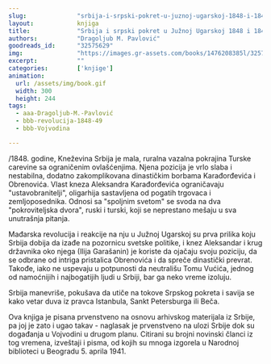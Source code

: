 ```yaml
---
slug:              "srbija-i-srpski-pokret-u-juznoj-ugarskoj-1848-i-1849"
layout:            knjiga
title:             "Srbija i srpski pokret u Južnoj Ugarskoj 1848 i 1849"
authors:           "Dragoljub M. Pavlović"
goodreads_id:      "32575629"
img:               "https://images.gr-assets.com/books/1476208385l/32575629.jpg"
excerpt:           ""
categories:        ['knjige']
animation:
  url: /assets/img/book.gif
  width: 300
  height: 244
tags:
  - aaa-Dragoljub-M.-Pavlović
  - bbb-revolucija-1848-49
  - bbb-Vojvodina

---
```


/1848. godine, Kneževina Srbija je mala, ruralna vazalna pokrajina Turske carevine sa ograničenim ovlašćenjima. Njena 
pozicija je vrlo slaba i nestabilna, dodatno zakomplikovana dinastičkim borbama Karađorđevića i Obrenovića. Vlast kneza 
Aleksandra Karađorđevića ograničavaju "ustavobranitelji", oligarhija sastavljena od pogatih trgovaca i zemljoposednika. 
Odnosi sa "spoljnim svetom" se svoda na dva "pokroviteljska dvora", ruski i turski, koji se neprestano mešaju u sva 
unutrašnja pitanja.

Mađarska revolucija i reakcije na nju u Južnoj Ugarskoj su prva prilika koju Srbija dobija da izađe na pozornicu svetske 
politike, i knez Aleksandar i krug državnika oko njega (Ilija Garašanin) je koriste da ojačaju svoju poziciju, da se 
odbrane od intriga pristalica Obrenovića i da spreče dinastički prevrat. Takođe, iako ne uspevaju u potpunosti da 
neutrališu Tomu Vućića, jednog od namoćnijih i najbogatijih ljudi u Srbiji, bar ga neko vreme izoluju.

Srbija manevriše, pokušava da utiče na tokove Srpskog pokreta i savija se kako vetar duva iz pravca Istanbula, Sankt 
Petersburga ili Beča.

Ova knjiga je pisana prvenstveno na osnovu arhivskog materijala iz Srbije, pa joj je zato i ugao takav - naglasak je 
prvenstveno na ulozi Srbije dok su događanja u Vojvodini u drugom planu. Citirani su brojni novinski članci iz tog 
vremena, izveštaji i pisma, od kojih su mnoga izgorela u Narodnoj biblioteci u Beogradu 5. aprila 1941.